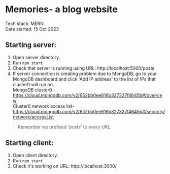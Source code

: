 # Memories- a blog website
Tech stack: MERN   
Date started: 15 Oct 2023 

## Starting server:
1. Open server directory. 
2. Run `npm start`
3. Check that server is running using URL: http://localhost:5000/posts  
4. If server connection is creating problem due to MongoDB, go to your MongoDB dashboard 
and click 'Add IP address' to the list of IPs that cluster0 will run on.  
MongoDB cluster0 - https://cloud.mongodb.com/v2/652bb0ee816b327337f4645b#/overview  
Cluster0 network access list- https://cloud.mongodb.com/v2/652bb0ee816b327337f4645b#/security/network/accessList  
> Remember we prefixed 'posts' to every URL.  

## Starting client:
1. Open client directory.  
2. Run `npm start`  
3. Check it's working on URL: http://localhost:3000/